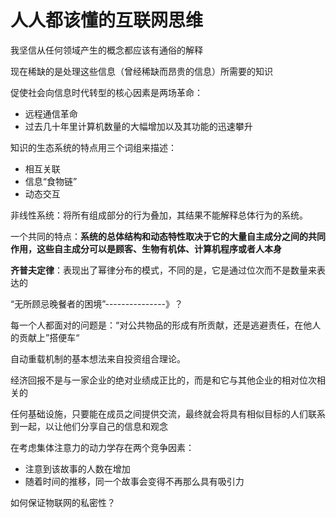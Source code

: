 # 人人都该懂的互联网思维



我坚信从任何领域产生的概念都应该有通俗的解释

现在稀缺的是处理这些信息（曾经稀缺而昂贵的信息）所需要的知识

促使社会向信息时代转型的核心因素是两场革命：

- 远程通信革命
- 过去几十年里计算机数量的大幅增加以及其功能的迅速攀升



知识的生态系统的特点用三个词组来描述：

- 相互关联
- 信息“食物链”
- 动态交互



非线性系统：将所有组成部分的行为叠加，其结果不能解释总体行为的系统。

一个共同的特点：**系统的总体结构和动态特性取决于它的大量自主成分之间的共同作用，这些自主成分可以是顾客、生物有机体、计算机程序或者人本身**

**齐普夫定律**：表现出了幂律分布的模式，不同的是，它是通过位次而不是数量来表达的

“无所顾忌晚餐者的困境”---------------》？

每一个人都面对的问题是：“对公共物品的形成有所贡献，还是逃避责任，在他人的贡献上”搭便车“

自动重载机制的基本想法来自投资组合理论。

经济回报不是与一家企业的绝对业绩成正比的，而是和它与其他企业的相对位次相关的

任何基础设施，只要能在成员之间提供交流，最终就会将具有相似目标的人们联系到一起，以让他们分享自己的信息和观念

在考虑集体注意力的动力学存在两个竞争因素：

- 注意到该故事的人数在增加
- 随着时间的推移，同一个故事会变得不再那么具有吸引力

如何保证物联网的私密性？